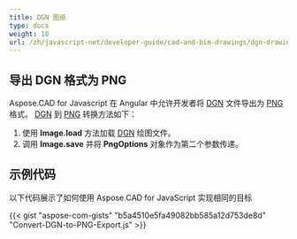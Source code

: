 ```yaml
---
title: DGN 图纸
type: docs
weight: 10
url: /zh/javascript-net/developer-guide/cad-and-bim-drawings/dgn-drawing/
---
```


## **导出 DGN 格式为 PNG**

Aspose.CAD for Javascript 在 Angular 中允许开发者将 [DGN](https://docs.fileformat.com/cad/dgn/) 文件导出为 [PNG](https://docs.fileformat.com/image/png/) 格式。
[DGN](https://docs.fileformat.com/cad/dgn/) 到 [PNG](https://docs.fileformat.com/image/png/) 转换方法如下：

1. 使用 **Image.load** 方法加载 [DGN](https://docs.fileformat.com/cad/dgn/) 绘图文件。
1. 调用 **Image.save** 并将 **PngOptions** 对象作为第二个参数传递。

## 示例代码

以下代码展示了如何使用 Aspose.CAD for JavaScript 实现相同的目标

{{< gist "aspose-com-gists" "b5a4510e5fa49082bb585a12d753de8d" "Convert-DGN-to-PNG-Export.js" >}}
